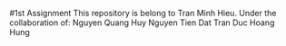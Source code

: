 #1st Assignment
This repository is belong to Tran Minh Hieu.
Under the collaboration of:
Nguyen Quang Huy
Nguyen Tien Dat
Tran Duc Hoang Hung
